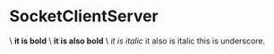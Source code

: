 # SocketClientServer

  \ __it is bold__
  \ **it is also bold**
  \ _it is italic_
it also is italic
this is underscore.
